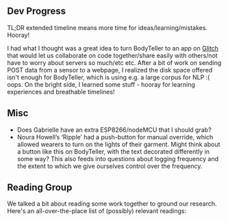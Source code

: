 ## Dev Progress
TL;DR extended timeline means more time for ideas/learning/mistakes. Hooray!

I had what I thought was a great idea to turn BodyTeller to an app on [Glitch](https://glitch.com/) that would let us collaborate on code together/share easily with others/not have to worry about servers so much/etc etc. After a bit of work on sending POST data from a sensor to a webpage, I realized the disk space offered isn't enough for BodyTeller, which is using e.g. a large corpus for NLP :( oops. On the bright side, I learned some stuff - hooray for learning experiences and breathable timelines!

## Misc
- Does Gabrielle have an extra ESP8266/nodeMCU that I should grab?
- Noura Howell’s ‘Ripple’ had a push-button for manual override, which allowed wearers to turn on the lights of their garment. Might think about a button like this on BodyTeller, with the text decorated differently in some way? This also feeds into questions about logging frequency and the extent to which we give ourselves control over the frequency.

## Reading Group
We talked a bit about reading some work together to ground our research. Here's an all-over-the-place list of (possibly) relevant readings: 
